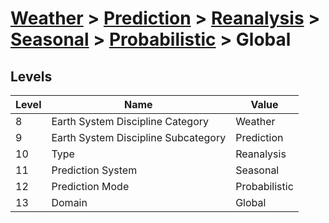 # [Weather](../../../../..) > [Prediction](../../../..) > [Reanalysis](../../..) > [Seasonal](../..) > [Probabilistic](..) > Global

## Levels

| Level | Name | Value |
|-----|-----|-----|
| 8 | Earth System Discipline Category | Weather |
| 9 | Earth System Discipline Subcategory | Prediction |
| 10 | Type | Reanalysis |
| 11 | Prediction System | Seasonal |
| 12 | Prediction Mode | Probabilistic |
| 13 | Domain | Global |
